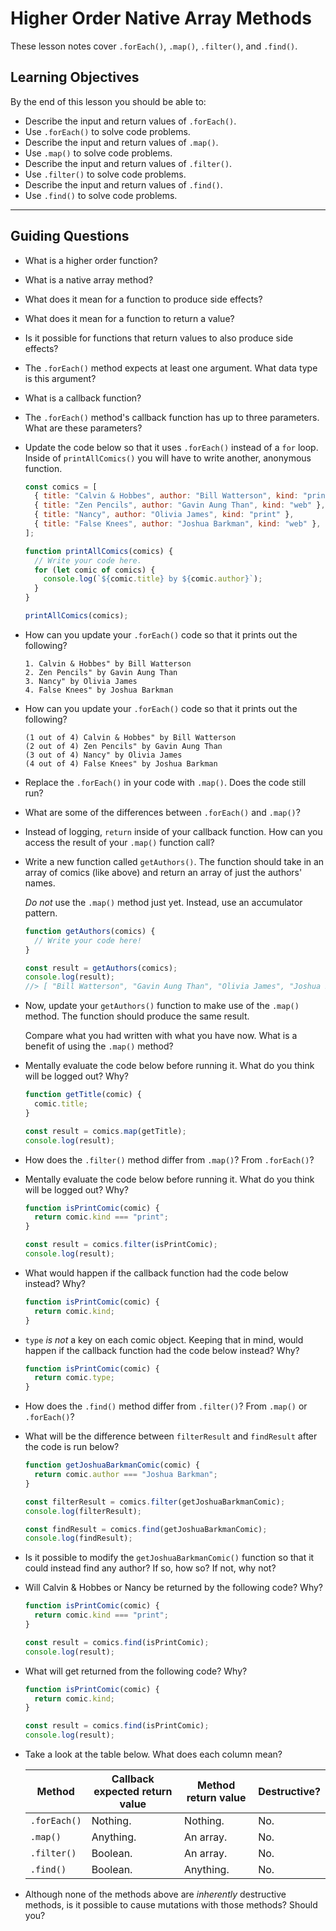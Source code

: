 # Higher Order Native Array Methods

These lesson notes cover `.forEach()`, `.map()`, `.filter()`, and `.find()`.

## Learning Objectives

By the end of this lesson you should be able to:

- Describe the input and return values of `.forEach()`.
- Use `.forEach()` to solve code problems.
- Describe the input and return values of `.map()`.
- Use `.map()` to solve code problems.
- Describe the input and return values of `.filter()`.
- Use `.filter()` to solve code problems.
- Describe the input and return values of `.find()`.
- Use `.find()` to solve code problems.

---

## Guiding Questions

- What is a higher order function?

- What is a native array method?

- What does it mean for a function to produce side effects?

- What does it mean for a function to return a value?

- Is it possible for functions that return values to also produce side effects?

- The `.forEach()` method expects at least one argument. What data type is this argument?

- What is a callback function?

- The `.forEach()` method's callback function has up to three parameters. What are these parameters?

- Update the code below so that it uses `.forEach()` instead of a `for` loop. Inside of `printAllComics()` you will have to write another, anonymous function.

  ```js
  const comics = [
    { title: "Calvin & Hobbes", author: "Bill Watterson", kind: "print" },
    { title: "Zen Pencils", author: "Gavin Aung Than", kind: "web" },
    { title: "Nancy", author: "Olivia James", kind: "print" },
    { title: "False Knees", author: "Joshua Barkman", kind: "web" },
  ];

  function printAllComics(comics) {
    // Write your code here.
    for (let comic of comics) {
      console.log(`${comic.title} by ${comic.author}`);
    }
  }

  printAllComics(comics);
  ```

- How can you update your `.forEach()` code so that it prints out the following?

  ```
  1. Calvin & Hobbes" by Bill Watterson
  2. Zen Pencils" by Gavin Aung Than
  3. Nancy" by Olivia James
  4. False Knees" by Joshua Barkman
  ```

- How can you update your `.forEach()` code so that it prints out the following?

  ```
  (1 out of 4) Calvin & Hobbes" by Bill Watterson
  (2 out of 4) Zen Pencils" by Gavin Aung Than
  (3 out of 4) Nancy" by Olivia James
  (4 out of 4) False Knees" by Joshua Barkman
  ```

- Replace the `.forEach()` in your code with `.map()`. Does the code still run?

- What are some of the differences between `.forEach()` and `.map()`?

- Instead of logging, `return` inside of your callback function. How can you access the result of your `.map()` function call?

- Write a new function called `getAuthors()`. The function should take in an array of comics (like above) and return an array of just the authors' names.

  _Do not_ use the `.map()` method just yet. Instead, use an accumulator pattern.

  ```js
  function getAuthors(comics) {
    // Write your code here!
  }

  const result = getAuthors(comics);
  console.log(result);
  //> [ "Bill Watterson", "Gavin Aung Than", "Olivia James", "Joshua Barkman"]
  ```

- Now, update your `getAuthors()` function to make use of the `.map()` method. The function should produce the same result.

  Compare what you had written with what you have now. What is a benefit of using the `.map()` method?

- Mentally evaluate the code below before running it. What do you think will be logged out? Why?

  ```js
  function getTitle(comic) {
    comic.title;
  }

  const result = comics.map(getTitle);
  console.log(result);
  ```

- How does the `.filter()` method differ from `.map()`? From `.forEach()`?

- Mentally evaluate the code below before running it. What do you think will be logged out? Why?

  ```js
  function isPrintComic(comic) {
    return comic.kind === "print";
  }

  const result = comics.filter(isPrintComic);
  console.log(result);
  ```

- What would happen if the callback function had the code below instead? Why?

  ```js
  function isPrintComic(comic) {
    return comic.kind;
  }
  ```

- `type` _is not_ a key on each comic object. Keeping that in mind, would happen if the callback function had the code below instead? Why?

  ```js
  function isPrintComic(comic) {
    return comic.type;
  }
  ```

- How does the `.find()` method differ from `.filter()`? From `.map()` or `.forEach()`?

- What will be the difference between `filterResult` and `findResult` after the code is run below?

  ```js
  function getJoshuaBarkmanComic(comic) {
    return comic.author === "Joshua Barkman";
  }

  const filterResult = comics.filter(getJoshuaBarkmanComic);
  console.log(filterResult);

  const findResult = comics.find(getJoshuaBarkmanComic);
  console.log(findResult);
  ```

- Is it possible to modify the `getJoshuaBarkmanComic()` function so that it could instead find any author? If so, how so? If not, why not?

- Will Calvin & Hobbes or Nancy be returned by the following code? Why?

  ```js
  function isPrintComic(comic) {
    return comic.kind === "print";
  }

  const result = comics.find(isPrintComic);
  console.log(result);
  ```

- What will get returned from the following code? Why?

  ```js
  function isPrintComic(comic) {
    return comic.kind;
  }

  const result = comics.find(isPrintComic);
  console.log(result);
  ```

- Take a look at the table below. What does each column mean?

  | Method       | Callback expected return value | Method return value | Destructive? |
  | ------------ | ------------------------------ | ------------------- | ------------ |
  | `.forEach()` | Nothing.                       | Nothing.            | No.          |
  | `.map()`     | Anything.                      | An array.           | No.          |
  | `.filter()`  | Boolean.                       | An array.           | No.          |
  | `.find()`    | Boolean.                       | Anything.           | No.          |

- Although none of the methods above are _inherently_ destructive methods, is it possible to cause mutations with those methods? Should you?
